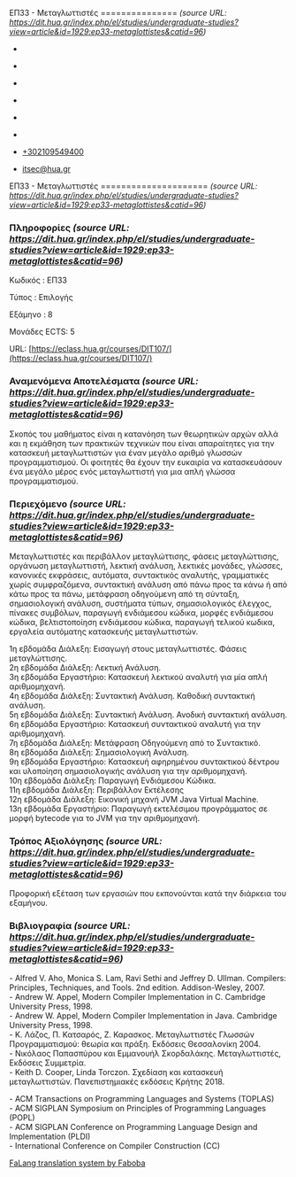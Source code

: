 ΕΠ33 - Μεταγλωττιστές
===============    *(source URL: https://dit.hua.gr/index.php/el/studies/undergraduate-studies?view=article&id=1929:ep33-metaglottistes&catid=96)*

*   [](https://www.facebook.com/ditharokopio)
*   [](https://www.youtube.com/channel/UCEHkYirpXF1nSLxDCrfDZ4A)
*   [](https://www.linkedin.com/company/77699385)
*   [](https://www.instagram.com/dithua)

*   [](https://dit.hua.gr/index.php/el/studies/undergraduate-studies)
*   [](https://dit.hua.gr/index.php/en/studies/undergraduate-studies)

*   [+302109549400](tel:+302109549400)
*   [itsec@hua.gr](mailto:itsec@hua.gr)

ΕΠ33 - Μεταγλωττιστές
=====================  *(source URL: https://dit.hua.gr/index.php/el/studies/undergraduate-studies?view=article&id=1929:ep33-metaglottistes&catid=96)*

### Πληροφορίες  *(source URL: https://dit.hua.gr/index.php/el/studies/undergraduate-studies?view=article&id=1929:ep33-metaglottistes&catid=96)*

Κωδικός : ΕΠ33

Τύπος : Επιλογής

Εξάμηνο : 8

Μονάδες ECTS: 5

URL: [https://eclass.hua.gr/courses/DIT107/](https://eclass.hua.gr/courses/DIT107/)

### Αναμενόμενα Αποτελέσματα  *(source URL: https://dit.hua.gr/index.php/el/studies/undergraduate-studies?view=article&id=1929:ep33-metaglottistes&catid=96)*

Σκοπός του μαθήματος είναι η κατανόηση των θεωρητικών αρχών αλλά και η εκμάθηση των πρακτικών τεχνικών που είναι απαραίτητες για την κατασκευή μεταγλωττιστών για έναν μεγάλο αριθμό γλωσσών προγραμματισμού. Οι φοιτητές θα έχουν την ευκαιρία να κατασκευάσουν ένα μεγάλο μέρος ενός μεταγλωττιστή για μια απλή γλώσσα προγραμματισμού.

### Περιεχόμενο  *(source URL: https://dit.hua.gr/index.php/el/studies/undergraduate-studies?view=article&id=1929:ep33-metaglottistes&catid=96)*

Μεταγλωττιστές και περιβάλλον μεταγλώττισης, φάσεις μεταγλώττισης, οργάνωση μεταγλωττιστή, λεκτική ανάλυση, λεκτικές μονάδες, γλώσσες, κανονικές εκφράσεις, αυτόματα, συντακτικός αναλυτής, γραμματικές χωρίς συμφραζόμενα, συντακτική ανάλυση από πάνω προς τα κάνω ή από κάτω προς τα πάνω, μετάφραση οδηγούμενη από τη σύνταξη, σημασιολογική ανάλυση, συστήματα τύπων, σημασιολογικός έλεγχος, πίνακες συμβόλων, παραγωγή ενδιάμεσου κώδικα, μορφές ενδιάμεσου κώδικα, βελτιστοποίηση ενδιάμεσου κώδικα, παραγωγή τελικού κωδικα, εργαλεία αυτόματης κατασκευής μεταγλωττιστών.  
  
1η εβδομάδα Διάλεξη: Εισαγωγή στους μεταγλωττιστές. Φάσεις μεταγλώττισης.  
2η εβδομάδα Διάλεξη: Λεκτική Ανάλυση.  
3η εβδομάδα Εργαστήριο: Κατασκευή λεκτικού αναλυτή για μία απλή αριθμομηχανή.  
4η εβδομάδα Διάλεξη: Συντακτική Ανάλυση. Καθοδική συντακτική ανάλυση.  
5η εβδομάδα Διάλεξη: Συντακτική Ανάλυση. Ανοδική συντακτική ανάλυση.  
6η εβδομάδα Εργαστήριο: Κατασκευή συντακτικού αναλυτή για την αριθμομηχανή.  
7η εβδομάδα Διάλεξη: Μετάφραση Οδηγούμενη από το Συντακτικό.  
8η εβδομάδα Διάλεξη: Σημασιολογική Ανάλυση.  
9η εβδομάδα Εργαστήριο: Κατασκευή αφηρημένου συντακτικού δέντρου και υλοποίηση σημασιολογικής ανάλυση για την αριθμομηχανή.  
10η εβδομάδα Διάλεξη: Παραγωγή Ενδιάμεσου Κώδικα.  
11η εβδομάδα Διάλεξη: Περιβάλλον Εκτέλεσης  
12η εβδομάδα Διάλεξη: Εικονική μηχανή JVM Java Virtual Machine.  
13η εβδομάδα Εργαστήριο: Παραγωγή εκτελέσιμου προγράμματος σε μορφή bytecode για το JVM για την αριθμομηχανή.

### Τρόπος Αξιολόγησης  *(source URL: https://dit.hua.gr/index.php/el/studies/undergraduate-studies?view=article&id=1929:ep33-metaglottistes&catid=96)*

Προφορική εξέταση των εργασιών που εκπονούνται κατά την διάρκεια του εξαμήνου.

### Βιβλιογραφία  *(source URL: https://dit.hua.gr/index.php/el/studies/undergraduate-studies?view=article&id=1929:ep33-metaglottistes&catid=96)*

\- Alfred V. Aho, Monica S. Lam, Ravi Sethi and Jeffrey D. Ullman. Compilers: Principles, Techniques, and Tools. 2nd edition. Addison-Wesley, 2007.  
\- Andrew W. Appel, Modern Compiler Implementation in C. Cambridge University Press, 1998.  
\- Andrew W. Appel, Modern Compiler Implementation in Java. Cambridge University Press, 1998.  
\- Κ. Λάζος, Π. Κατσαρός, Ζ. Καρασκος. Μεταγλωττιστές Γλωσσών Προγραμματισμού: θεωρία και πράξη. Εκδόσεις Θεσσαλονίκη 2004.  
\- Νικόλαος Παπασπύρου και Εμμανουήλ Σκορδαλάκης. Μεταγλωττιστές, Εκδόσεις Συμμετρία.  
\- Keith D. Cooper, Linda Torczon. Σχεδίαση και κατασκευή μεταγλωττιστών. Πανεπιστημιακές εκδόσεις Κρήτης 2018.

\- ACM Transactions on Programming Languages and Systems (TOPLAS)  
\- ACM SIGPLAN Symposium on Principles of Programming Languages (POPL)  
\- ACM SIGPLAN Conference on Programming Language Design and Implementation (PLDI)  
\- International Conference on Compiler Construction (CC)

[FaLang translation system by Faboba](http://www.faboba.com/ "Faboba : Création de composantJoomla")

[](https://dit.hua.gr/index.php/el/studies/undergraduate-studies?view=article&id=1929:ep33-metaglottistes&catid=96#)
